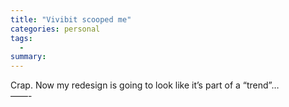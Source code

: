 ```yaml
---
title: "Vivibit scooped me"
categories: personal
tags:
  -
summary: 
---
```

<p>Crap.  Now my redesign is going to look like it&#8217;s part of a &#8220;trend&#8221;&#8230;<br />
&#8212;&#8212;-</p>
